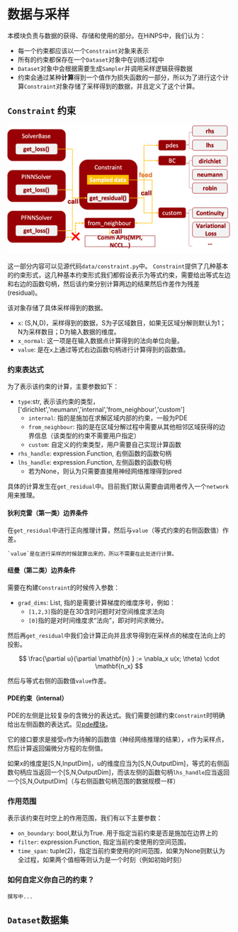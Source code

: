 # 数据与采样

本模块负责与数据的获得、存储和使用的部分。在HiNPS中，我们认为：

- 每一个约束都应该以一个`Constraint`对象来表示
- 所有的约束都保存在一个`Dataset`对象中在训练过程中
- `Dataset`对象中会根据需要生成`Sampler`并调用采样逻辑获得数据
- 约束会通过某种**计算**得到一个值作为损失函数的一部分，所以为了进行这个计算`Constraint`对象存储了采样得到的数据，并且定义了这个计算。

## `Constraint` 约束

![constraint](image/constraint.png "constraint")

这一部分内容可以见源代码`data/constraint.py`中。
`Constraint`提供了几种基本的约束形式，这几种基本约束形式我们都假设表示为等式约束，需要给出等式左边和右边的函数句柄，然后该约束分别计算两边的结果然后作差作为残差(residual)。

该对象存储了具体采样得到的数据。
- `x`: (S,N,D)，采样得到的数据，S为子区域数目，如果无区域分解则默认为1；N为采样数目；D为输入数据的维度。
- `x_normal`: 这一项是在输入数据点计算得到的法向单位向量。
- `value`: 是在`x`上通过等式右边函数句柄进行计算得到的函数值。

### 约束表达式

为了表示该约束的计算，主要参数如下：

- `type`:str, 表示该约束的类型，['dirichlet','neumann','internal','from_neighbour','custom']
    - `internal`: 指的是施加在求解区域内部的约束，一般为PDE
    - `from_neighbour`: 指的是在区域分解过程中需要从其他相邻区域获得的边界信息（该类型的约束不需要用户指定）
    - `custom`: 自定义的约束类型，用户需要自己实现计算函数
- `rhs_handle`: expression.Function, 右侧函数的函数句柄
- `lhs_handle`: expression.Function, 左侧函数的函数句柄
    - 若为None，则认为只需要直接用神经网络推理得到pred

具体的计算发生在`get_residual`中。目前我们默认需要由调用者传入一个`network`用来推理。

#### 狄利克雷（第一类）边界条件
在`get_residual`中进行正向推理计算，然后与`value`（等式约束的右侧函数值）作差。

```{note}
`value`是在进行采样的时候就算出来的，所以不需要在此处进行计算。
```
#### 纽曼（第二类）边界条件

需要在构建`Constraint`的时候传入参数：
- `grad_dims`: List, 指的是需要计算梯度的维度序号，例如：
    - `[1,2,3]`指的是在3D含时问题时对空间维度求法向
    - `[0]`指的是对时间维度求“法向”，即对时间求微分。

然后再`get_residual`中我们会计算正向并且求导得到在采样点的梯度在法向上的投影。

$$
\frac{\partial u}{\partial \mathbf{n} } := \nabla_x u(x; \theta) \cdot \mathbf{n_x} 
$$

然后与等式右侧的函数值`value`作差。

#### PDE约束（internal）

PDE的左侧是比较复杂的含微分的表达式。我们需要创建约束`Constraint`时明确给出左侧函数的表达式。见[pde模块](pde.md)。

它的接口要求是接受`u`作为待解的函数值（神经网络推理的结果），`x`作为采样点，然后计算返回偏微分方程的左侧值。

如果x的维度是[S,N,InputDim]，u的维度应当为[S,N,OutputDim]，等式的右侧函数句柄应当返回一个[S,N,OutputDim]，而该左侧的函数句柄`lhs_handle`应当返回一个[S,N,OutputDim]（与右侧函数句柄范围的数据规模一样）

### 作用范围

表示该约束在时空上的作用范围，我们有以下主要参数：

- `on_boundary`: bool,默认为True. 用于指定当前约束是否是施加在边界上的
- `filter`: expression.Function, 指定当前约束使用的空间范围，
- `time_span`: tuple(2)，指定当前约束使用的时间范围，如果为None则默认为全过程，如果两个值相等则认为是一个时刻（例如初始时刻）


### 如何自定义你自己的约束？
```{note}
撰写中...
```

## `Dataset`数据集